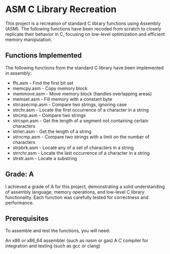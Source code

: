 # ASM C Library Recreation
This project is a recreation of standard C library functions using Assembly (ASM). The following functions have been recoded from scratch to closely replicate their behavior in C, focusing on low-level optimization and efficient memory manipulation.

## Functions Implemented
The following functions from the standard C library have been implemented in assembly:

- ffs.asm - Find the first bit set
- memcpy.asm - Copy memory block
- memmove.asm - Move memory block (handles overlapping areas)
- memset.asm - Fill memory with a constant byte
- strcasecmp.asm - Compare two strings, ignoring case
- strchr.asm - Locate the first occurrence of a character in a string
- strcmp.asm - Compare two strings
- strcspn.asm - Get the length of a segment not containing certain characters
- strlen.asm - Get the length of a string
- strncmp.asm - Compare two strings with a limit on the number of characters
- strpbrk.asm - Locate any of a set of characters in a string
- strrchr.asm - Locate the last occurrence of a character in a string
- strstr.asm - Locate a substring

## Grade: A
I achieved a grade of A for this project, demonstrating a solid understanding of assembly language, memory operations, and low-level C library functionality. Each function was carefully tested for correctness and performance.

## Prerequisites

To assemble and test the functions, you will need:

An x86 or x86_64 assembler (such as nasm or gas)
A C compiler for integration and testing (such as gcc or clang)
